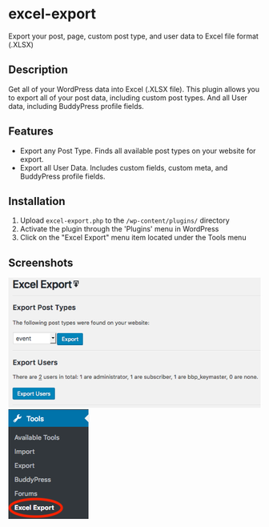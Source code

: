 # excel-export
Export your post, page, custom post type, and user data to Excel file format (.XLSX) 

## Description ##

Get all of your WordPress data into Excel (.XLSX file). This plugin allows you to export all of your post data, including custom post types. And all User data, including BuddyPress profile fields. 

## Features ##
- Export any Post Type. Finds all available post types on your website for export. 
- Export all User Data. Includes custom fields, custom meta, and BuddyPress profile fields. 

## Installation ##

1. Upload `excel-export.php` to the `/wp-content/plugins/` directory
2. Activate the plugin through the 'Plugins' menu in WordPress
3. Click on the "Excel Export" menu item located under the Tools menu

## Screenshots ##

![Export Button](/assets/img/settings.png)
![Export Button](/assets/img/menu_item.png)
